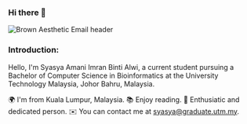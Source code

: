 ### Hi there 👋

![Brown Aesthetic Email header](https://github.com/syasyamani/syasyamani/assets/61147698/2e324250-ca14-4414-a132-fb0afc93835e)

<h3 align="left">Introduction:</h3>
Hello, I'm Syasya Amani Imran Binti Alwi, a current student pursuing a Bachelor of Computer Science in Bioinformatics at the University Technology Malaysia, Johor Bahru, Malaysia. 


🌍 I'm from Kuala Lumpur, Malaysia. 
📚 Enjoy reading. 
🤝 Enthusiatic and dedicated person. 
✉️  You can contact me at syasya@graduate.utm.my.







